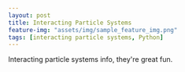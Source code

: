 ```yaml
---
layout: post
title: Interacting Particle Systems
feature-img: "assets/img/sample_feature_img.png"
tags: [interacting particle systems, Python]
---
```

Interacting particle systems info, they're great fun.
